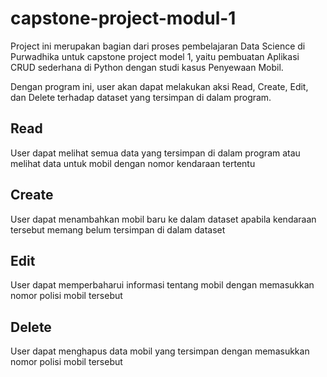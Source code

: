 # capstone-project-modul-1
Project ini merupakan bagian dari proses pembelajaran Data Science di Purwadhika untuk capstone project model 1, 
yaitu pembuatan Aplikasi CRUD sederhana di Python dengan studi kasus Penyewaan Mobil.

Dengan program ini, user akan dapat melakukan aksi Read, Create, Edit, dan Delete terhadap dataset yang tersimpan di dalam program.

## Read
User dapat melihat semua data yang tersimpan di dalam program atau melihat data untuk mobil dengan nomor kendaraan tertentu

## Create
User dapat menambahkan mobil baru ke dalam dataset apabila kendaraan tersebut memang belum tersimpan di dalam dataset

## Edit
User dapat memperbaharui informasi tentang mobil dengan memasukkan nomor polisi mobil tersebut

## Delete
User dapat menghapus data mobil yang tersimpan dengan memasukkan nomor polisi mobil tersebut
